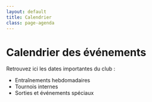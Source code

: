 ```yaml
---
layout: default
title: Calendrier
class: page-agenda
---
```


# Calendrier des événements

Retrouvez ici les dates importantes du club :  
- Entraînements hebdomadaires  
- Tournois internes  
- Sorties et événements spéciaux  
